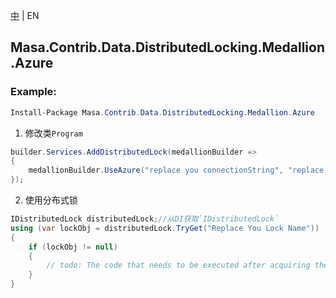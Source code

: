 [中](README.zh-CN.md) | EN

## Masa.Contrib.Data.DistributedLocking.Medallion.Azure

### Example:

```c#
Install-Package Masa.Contrib.Data.DistributedLocking.Medallion.Azure
```

1. 修改类`Program`

``` C#
builder.Services.AddDistributedLock(medallionBuilder =>
{
    medallionBuilder.UseAzure("replace you connectionString", "replace you blobContainerName");
});
```

2. 使用分布式锁

``` C#
IDistributedLock distributedLock;//从DI获取`IDistributedLock`
using (var lockObj = distributedLock.TryGet("Replace You Lock Name"))
{
    if (lockObj != null)
    {
        // todo: The code that needs to be executed after acquiring the distributed lock
    }
}
```